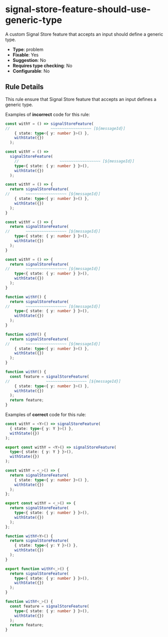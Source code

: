 # signal-store-feature-should-use-generic-type

A custom Signal Store feature that accepts an input should define a generic type.

- **Type**: problem
- **Fixable**: Yes
- **Suggestion**: No
- **Requires type checking**: No
- **Configurable**: No

<!-- Everything above this generated, do not edit -->
<!-- MANUAL-DOC:START -->

## Rule Details

This rule ensure that Signal Store feature that accepts an input defines a generic type.

Examples of **incorrect** code for this rule:

<!-- prettier-ignore -->
```ts
const withY = () => signalStoreFeature(
//                  ~~~~~~~~~~~~~~~~~~ [${messageId}]
    { state: type<{ y: number }>() },
    withState({})
  );
```

```ts
const withY = () =>
  signalStoreFeature(
    //                  ~~~~~~~~~~~~~~~~~~ [${messageId}]
    type<{ state: { y: number } }>(),
    withState({})
  );
```

<!-- prettier-ignore -->
```ts
const withY = () => {
  return signalStoreFeature(
//       ~~~~~~~~~~~~~~~~~~ [${messageId}]
    { state: type<{ y: number }>() },
    withState({})
  );
}
```

<!-- prettier-ignore -->
```ts
const withY = () => {
  return signalStoreFeature(
//       ~~~~~~~~~~~~~~~~~~ [${messageId}]
    type<{ state: { y: number } }>(),
    withState({})
  );
}
```

<!-- prettier-ignore -->
```ts
const withY = () => {
  return signalStoreFeature(
//       ~~~~~~~~~~~~~~~~~~ [${messageId}]
    type<{ state: { y: number } }>(),
    withState({})
  );
}
```

<!-- prettier-ignore -->
```ts
function withY() {
  return signalStoreFeature(
//       ~~~~~~~~~~~~~~~~~~ [${messageId}]
    type<{ state: { y: number } }>(),
    withState({})
  );
}
```

<!-- prettier-ignore -->
```ts
function withY() {
  return signalStoreFeature(
//       ~~~~~~~~~~~~~~~~~~ [${messageId}]
    { state: type<{ y: number }>() },
    withState({})
  );
}
```

<!-- prettier-ignore -->
```ts
function withY() {
  const feature = signalStoreFeature(
//                ~~~~~~~~~~~~~~~~~~ [${messageId}]
    { state: type<{ y: number }>() },
    withState({})
  );
  return feature;
}
```

Examples of **correct** code for this rule:

<!-- prettier-ignore -->
```ts
const withY = <Y>() => signalStoreFeature(
  { state: type<{ y: Y }>() },
  withState({})
);
```

<!-- prettier-ignore -->
```ts
export const withY = <Y>() => signalStoreFeature(
  type<{ state: { y: Y } }>(),
  withState({})
);
```

<!-- prettier-ignore -->
```ts
const withY = <_>() => {
  return signalStoreFeature(
    { state: type<{ y: number }>() },
    withState({})
  );
};
```

<!-- prettier-ignore -->
```ts
export const withY = <_>() => {
  return signalStoreFeature(
    type<{ state: { y: number } }>(),
    withState({})
  );
};
```

<!-- prettier-ignore -->
```ts
function withY<Y>() {
  return signalStoreFeature(
    { state: type<{ y: Y }>() },
    withState({})
  );
}
```

<!-- prettier-ignore -->
```ts
export function withY<_>() {
  return signalStoreFeature(
    type<{ state: { y: number } }>(),
    withState({})
  );
}
```

<!-- prettier-ignore -->
```ts
function withY<_>() {
  const feature = signalStoreFeature(
    type<{ state: { y: number } }>(),
    withState({})
  );
  return feature;
}
```
